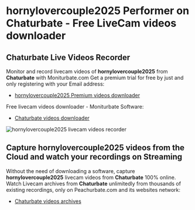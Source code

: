 # hornylovercouple2025 Performer on Chaturbate - Free LiveCam videos downloader

## Chaturbate Live Videos Recorder

Monitor and record livecam videos of **hornylovercouple2025** from **Chaturbate** with Moniturbate.com
Get a premium trial for free by just and only registering with your Email address:
* [hornylovercouple2025 Premium videos downloader](https://moniturbate.com/request-demo-licence-key.html)

Free livecam videos downloader - Moniturbate Software:
* [Chaturbate videos downloader](https://moniturbate.com/moniturbate-download-software.html)

![hornylovercouple2025 livecam videos recorder](https://peachurnet.com/templates/moniturbate-software.png)


## Capture hornylovercouple2025 videos from the Cloud and watch your recordings on Streaming

Without the need of downloading a software, capture **hornylovercouple2025** livecam videos from **Chaturbate** 100% online.
Watch Livecam archives from **Chaturbate** unlimitedly from thousands of existing recordings, only on Peachurbate.com and its websites network:
* [Chaturbate videos archives](https://peachurnet.com/)